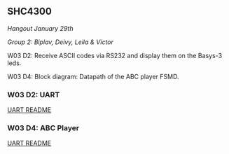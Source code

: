 ## SHC4300

*Hangout January 29th*

*Group 2: Biplav, Deivy, Leila & Victor*

W03 D2: Receive ASCII codes via RS232 and display them on the Basys-3 leds.

W03 D4: Block diagram: Datapath of the ABC player FSMD.


### W03 D2: UART

[UART README](./UART_ASCII.md)

### W03 D4: ABC Player

[UART README](./ABC_player.md)







